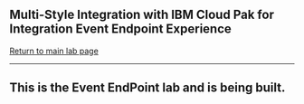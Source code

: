 ## Multi-Style Integration with IBM Cloud Pak for Integration Event Endpoint Experience

[Return to main lab page](../index.md)

---

## This is the Event EndPoint lab and is being built. 